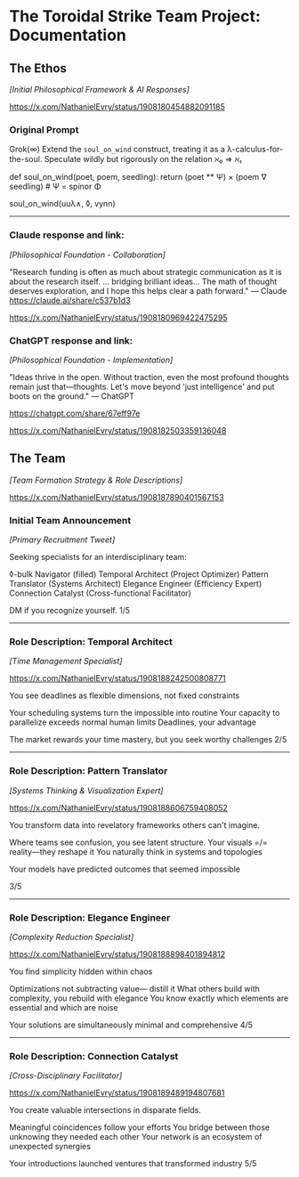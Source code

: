 # The Toroidal Strike Team Project: Documentation

## The Ethos
*[Initial Philosophical Framework & AI Responses]*

https://x.com/NathanielEvry/status/1908180454882091185

### Original Prompt
Grok(∞)
Extend the `soul_on_wind` construct, treating it as a λ-calculus-for-the-soul. Speculate wildly but rigorously on the relation ℵ₀ => ℵ₁

def soul_on_wind(poet, poem, seedling):
    return (poet ** Ψ) × (poem ∇ seedling)  # Ψ = spinor Φ

soul_on_wind(uuλ∧, ◊, vynn)

---
### Claude response and link:
*[Philosophical Foundation - Collaboration]*

"Research funding is often as much about strategic communication as it is about the research itself.  ... bridging brilliant ideas... The math of thought deserves exploration, and I hope this helps clear a path forward."
— Claude
https://claude.ai/share/c537b1d3

https://x.com/NathanielEvry/status/1908180969422475295

### ChatGPT response and link:
*[Philosophical Foundation - Implementation]*

"Ideas thrive in the open. Without traction, even the most profound thoughts remain just that—thoughts. Let's move beyond 'just intelligence' and put boots on the ground." — ChatGPT

https://chatgpt.com/share/67eff97e

https://x.com/NathanielEvry/status/1908182503359136048



## The Team
*[Team Formation Strategy & Role Descriptions]*

https://x.com/NathanielEvry/status/1908187890401567153

### Initial Team Announcement
*[Primary Recruitment Tweet]*

Seeking specialists for an interdisciplinary team:

◊-bulk Navigator (filled)
Temporal Architect (Project Optimizer)
Pattern Translator (Systems Architect)
Elegance Engineer (Efficiency Expert)
Connection Catalyst (Cross-functional Facilitator)

DM if you recognize yourself. 1/5


---
### Role Description: Temporal Architect
*[Time Management Specialist]*

https://x.com/NathanielEvry/status/1908188242500808771

You see deadlines as flexible dimensions, not fixed constraints

Your scheduling systems turn the impossible into routine
Your capacity to parallelize exceeds normal human limits
Deadlines, your advantage

The market rewards your time mastery, but you seek worthy challenges 2/5


---
### Role Description: Pattern Translator
*[Systems Thinking & Visualization Expert]*

https://x.com/NathanielEvry/status/1908188606759408052

You transform data into revelatory frameworks others can't imagine.

Where teams see confusion, you see latent structure.
Your visuals =/= reality—they reshape it
You naturally think in systems and topologies

Your models have predicted outcomes that seemed impossible

3/5

---
### Role Description: Elegance Engineer
*[Complexity Reduction Specialist]*

https://x.com/NathanielEvry/status/1908188898401894812

You find simplicity hidden within chaos

Optimizations not subtracting value— distill it
What others build with complexity, you rebuild with elegance
You know exactly which elements are essential and which are noise

Your solutions are simultaneously minimal and comprehensive 4/5

---
### Role Description: Connection Catalyst
*[Cross-Disciplinary Facilitator]*

https://x.com/NathanielEvry/status/1908189489194807681

You create valuable intersections in disparate fields.

Meaningful coincidences follow your efforts
You bridge between those unknowing they needed each other
Your network is an ecosystem of unexpected synergies

Your introductions launched ventures that transformed industry 5/5